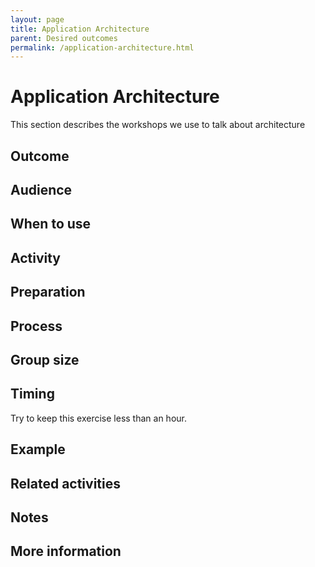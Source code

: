 ```yaml
---
layout: page
title: Application Architecture
parent: Desired outcomes
permalink: /application-architecture.html
---
```


# Application Architecture

This section describes the workshops we use to talk about architecture

## Outcome

## Audience

## When to use

## Activity

## Preparation

## Process

## Group size

## Timing

Try to keep this exercise less than an hour.

## Example

## Related activities

## Notes

## More information
